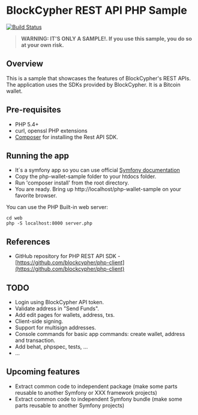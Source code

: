 BlockCypher REST API PHP Sample
===============================

[![Build Status](https://travis-ci.org/blockcypher/php-wallet-sample.svg)](https://travis-ci.org/blockcypher/php-wallet-sample)

> **WARNING: IT'S ONLY A SAMPLE!. If you use this sample, you do so at your own risk.**

Overview
--------

This is a sample that showcases the features of BlockCypher's REST APIs. The application uses the SDKs provided by BlockCypher.
It is a Bitcoin wallet.

Pre-requisites
--------------

   * PHP 5.4+
   * curl, openssl PHP extensions
   * [Composer](http://getcomposer.org/download/) for installing the Rest API SDK.

Running the app
---------------

   * It´s a symfony app so you can use official [Symfony documentation](http://symfony.com/doc/current/book/installation.html)    
   * Copy the php-wallet-sample folder to your htdocs folder.
   * Run 'composer install' from the root directory.
   * You are ready. Bring up http://localhost/php-wallet-sample on your favorite browser.
   
You can use the PHP Built-in web server:

```
cd web
php -S localhost:8000 server.php
```

References
----------

   * GitHub repository for PHP REST API SDK - [https://github.com/blockcypher/php-client](https://github.com/blockcypher/php-client)
   
TODO
----

   * Login using BlockCypher API token.
   * Validate address in "Send Funds".
   * Add edit pages for wallets, address, txs.
   * Client-side signing.
   * Support for multisign addresses.
   * Console commands for basic app commands: create wallet, address and transaction.
   * Add behat, phpspec, tests, ...
   * ...

Upcoming features
-----------------

   * Extract common code to independent package (make some parts reusable to another Symfony or XXX framework projects)
   * Extract common code to independent Symfony bundle (make some parts reusable to another Symfony projects)